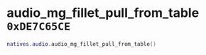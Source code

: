 # audio_mg_fillet_pull_from_table `0xDE7C65CE`

```lua
natives.audio.audio_mg_fillet_pull_from_table()
```